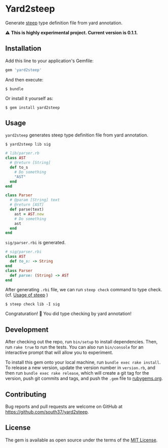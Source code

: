 # Yard2steep

Generate [steep](https://github.com/soutaro/steep) type definition file from yard annotation.

:warning: **This is highly experimental project. Current version is 0.1.1.**

## Installation

Add this line to your application's Gemfile:

```ruby
gem 'yard2steep'
```

And then execute:

    $ bundle

Or install it yourself as:

    $ gem install yard2steep

## Usage

`yard2steep` generates steep type definition file from yard annotation.

```console
$ yard2steep lib sig
```

```ruby
# lib/parser.rb
class AST
  # @return [String]
  def to_s
    # Do something
    "AST"
  end
end

class Parser
  # @param [String] text
  # @return [AST]
  def parse(text)
    ast = AST.new
    # Do something
    ast
  end
end
```

`sig/parser.rbi` is generated.

```ruby
# sig/parser.rbi
class AST
  def to_s: -> String
end
class Parser
  def parse: (String) -> AST
end
```

After generating `.rbi` file, we can run `steep check` command to type check. (cf. [Usage of steep](https://github.com/soutaro/steep#usage) )

```
$ steep check lib -I sig
```

Congraturation! :tada:
You did type checking by yard annotation!


## Development

After checking out the repo, run `bin/setup` to install dependencies. Then, run `rake true` to run the tests. You can also run `bin/console` for an interactive prompt that will allow you to experiment.

To install this gem onto your local machine, run `bundle exec rake install`. To release a new version, update the version number in `version.rb`, and then run `bundle exec rake release`, which will create a git tag for the version, push git commits and tags, and push the `.gem` file to [rubygems.org](https://rubygems.org).

## Contributing

Bug reports and pull requests are welcome on GitHub at https://github.com/south37/yard2steep.

## License

The gem is available as open source under the terms of the [MIT License](https://opensource.org/licenses/MIT).
